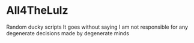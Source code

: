# All4TheLulz
Random ducky scripts
It goes without saying
I am not responsible for any degenerate decisions made by degenerate minds
